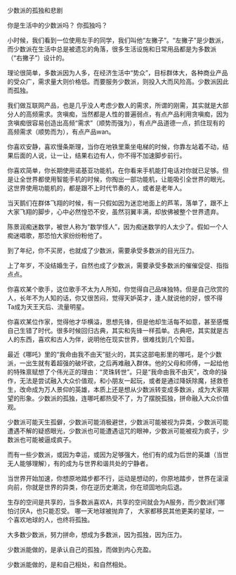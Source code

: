 少数派的孤独和悲剧

你是生活中的少数派吗？
你孤独吗？

小时候，我们看到一位使用左手的同学，我们叫他“左撇子”。“左撇子”是少数派，而少数派在生活中总是被遗忘的角落，很多生活设施和日常用品都是为多数派（“右撇子”）设计的。

理论很简单，多数派因为人多，在经济生活中“势众”，目标群体大，各种商业产品的受众广，需求量大则价格低。而要服务少数派，则投入大而风险高。少数派因此而孤独。

我们做互联网产品，也是几乎没人考虑少数人的需求，所谓的刚需，其实就是大部分人的高频需求。贪嗔痴，当然都是人性的普遍弱点，有点产品利用贪嗔痴，因为贪嗔痴很容易创造出高频“需求”（顺势而强为），有点产品道德一点，抓住现有的高频需求（顺势而为），有点产品wan。

你喜欢安静，喜欢慢条斯理，当你在地铁里乘坐电梯的时候，你靠左站着不动，结果后面的人说，让一让，结果右边有人，你不得不加速脚步前行。

你喜欢简单，你长期使用诺基亚功能机，在你看来手机能打电话对你就已足够。但是让全世界都使用智能手机的时候，你掏出一部功能机，让能吸引全世界的眼光。这世界使用功能机的，都是跟不上时代节奏的人，或者是老年人。

当天鹅们在群体飞翔的时候，有一只假如因为迷恋地面上的芦苇，落单了，跟不上大家飞翔的脚步，心中必然惶恐不安，虽然羽翼丰满，却放佛被整个世界遗弃。

陈景润痴迷数学，被世人称为“数学怪人”，因为痴迷数学的人太少了。假如一个人痴迷唱歌，那恐怕大家纷纷粉他了。

到了年纪，你不买房，也就成了少数派，需要承受多数派的目光压力。

上了年岁，不没结婚生子，自然也成了少数派，需要承受多数派的催催促促、指指点点。

你喜欢某个歌手，这位歌手不太为人所知，你觉得自己品味独特。但是自己欣赏的人，长年不为人知的话，你又很苦闷，觉得天妒英才，逢人就说他的好，恨不得Ta成为天王天后、流量明星。

你喜欢某位作家，觉得他才华横溢，思想先锋，但是他却生活每不如意，甚至感慨自己生错了时代。很多时候回归古典，其实和先锋一样孤单。古典吧，其实就是古人的东西，喜欢和古人为伴，说明他在现实世界，很难找到几个知音。

最近《哪吒》里的“我命由我不由天”挺火的，其实这部电影里的哪吒，是个少数派，一出生就有着超强的破坏欲，之后再难融入群体。他的父母和师傅，一起给他的特殊禀赋想了个伟光正的理由：“灵珠转世”。只是“我命由我不由天”，改命的操作，无法是尝试融入大众价值观，和小朋友一起玩，或者是通过降妖除魔，拯救苍生，改命成为万人景仰的英雄，本质上还是想从少数派转变成多数派，成为大家期望的形象。少数派的孤独，连哪吒都热受不了，为了摆脱孤独，拼命融入大众价值观。

少数派可能天生孤僻，少数派可能消极避世，少数派可能被视为异类，少数派可能遭遇不解的疑惑眼光，少数派也可能遭遇诅咒的眼神，少数派可能被视为疯子，少数派也可能被逼成疯子。

而有一些少数派，或因为幸运，或因为足够强大，他们有的成为后世的英雄（当世无人能够理解），有的成为与世界和谐共处的宁静者。

当世界开始加速，你想原地踏步都不行，运动是想动的，你原地踏步，世界在滚滚向前，你就是世界的异类，你在逆历史潮流，你在顽固地向后退。

生存的空间是共享的，当多数派喜欢A，共享的空间就会为A服务，而少数派们哪怕讨厌A，也只能忍受。
哪一天地球被抛弃了， 大家都移民其他更美的星球，一个喜欢地球的人，也终将孤独。

大多数少数派，努力拼命，想成为多数派，因为孤独，因为压力。

少数派能做的，是承认自己的孤独，而做到内心充盈。

少数派能做的，是和自己相处，和自然相处。
<!--stackedit_data:
eyJoaXN0b3J5IjpbMjc1MDcwNzc5XX0=
-->